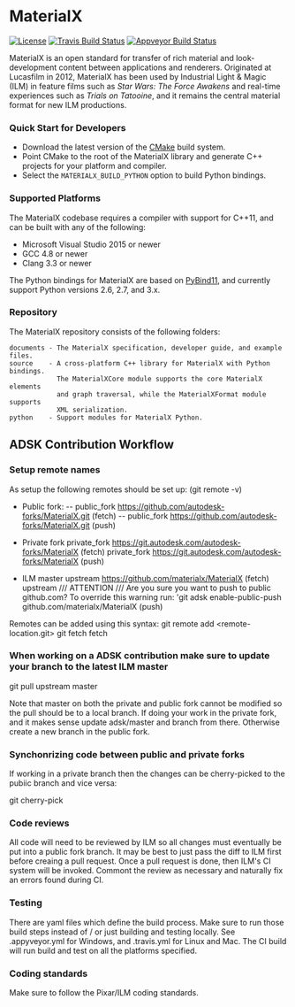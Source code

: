 # MaterialX

[![License](https://img.shields.io/badge/License-Apache%202.0-blue.svg)](https://github.com/materialx/MaterialX/blob/master/LICENSE.txt)
[![Travis Build Status](https://travis-ci.org/materialx/MaterialX.svg?branch=master)](https://travis-ci.org/materialx/MaterialX)
[![Appveyor Build Status](https://ci.appveyor.com/api/projects/status/13103i35tqr8mb81?svg=true)](https://ci.appveyor.com/project/jstone-lucasfilm/materialx)

MaterialX is an open standard for transfer of rich material and look-development content between applications and renderers.  Originated at Lucasfilm in 2012, MaterialX has been used by Industrial Light & Magic (ILM) in feature films such as _Star Wars: The Force Awakens_ and real-time experiences such as _Trials on Tatooine_, and it remains the central material format for new ILM productions.

### Quick Start for Developers

- Download the latest version of the [CMake](https://cmake.org/) build system.
- Point CMake to the root of the MaterialX library and generate C++ projects for your platform and compiler.
- Select the `MATERIALX_BUILD_PYTHON` option to build Python bindings.

### Supported Platforms

The MaterialX codebase requires a compiler with support for C++11, and can be built with any of the following:

- Microsoft Visual Studio 2015 or newer
- GCC 4.8 or newer
- Clang 3.3 or newer

The Python bindings for MaterialX are based on [PyBind11](https://github.com/pybind/pybind11), and currently support Python versions 2.6, 2.7, and 3.x.

### Repository

The MaterialX repository consists of the following folders:

    documents - The MaterialX specification, developer guide, and example files.
    source    - A cross-platform C++ library for MaterialX with Python bindings.
                The MaterialXCore module supports the core MaterialX elements
                and graph traversal, while the MaterialXFormat module supports
                XML serialization.
    python    - Support modules for MaterialX Python.

## ADSK Contribution Workflow

### Setup remote names
As setup the following remotes should be set up: (git remote -v)

- Public fork:
-- public_fork  https://github.com/autodesk-forks/MaterialX.git (fetch)
-- public_fork  https://github.com/autodesk-forks/MaterialX.git (push)

- Private fork
private_fork    https://git.autodesk.com/autodesk-forks/MaterialX (fetch)
private_fork    https://git.autodesk.com/autodesk-forks/MaterialX (push)

- ILM master
upstream        https://github.com/materialx/MaterialX (fetch)
upstream        /// ATTENTION ///   Are you sure you want to push to public github.com? To override this warning run: 'git adsk enable-public-push github.com/materialx/MaterialX (push)

Remotes can be added using this syntax:
git remote add <desired-name> <remote-location.git>
git fetch fetch

### When working on a ADSK contribution make sure to update your branch to the latest ILM master
git pull upstream master

Note that master on both the private and public fork cannot be modified so the pull should be to a local branch.
If doing your work in the private fork, and it makes sense update adsk/master and branch from there.
Otherwise create a new branch in the public fork.

### Synchonrizing code between public and private forks
If working in a private branch then the changes can be cherry-picked to the pubiic branch and vice versa:

git cherry-pick <commit-hash>

### Code reviews
All code will need to be reviewed by ILM so all changes must eventually be put into a public fork branch.
It may be best to just pass the diff to ILM first before creaing a pull request. Once a pull request is done,
then ILM's CI system will be invoked. Commont the review as necessary and naturally fix an errors found during CI.

### Testing
There are yaml files which define the build process. Make sure to run those build steps instead of / or just
building and testing locally. See .appyveyor.yml for Windows, and .travis.yml for Linux and Mac. The CI build
will run build and test on all the platforms specified.

### Coding standards
Make sure to follow the Pixar/ILM coding standards.
